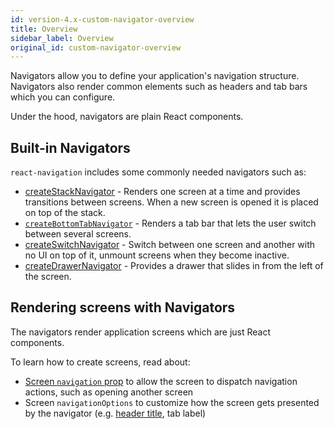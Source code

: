 ```yaml
---
id: version-4.x-custom-navigator-overview
title: Overview
sidebar_label: Overview
original_id: custom-navigator-overview
---
```


Navigators allow you to define your application's navigation structure. Navigators also render common elements such as headers and tab bars which you can configure.

Under the hood, navigators are plain React components.

## Built-in Navigators

`react-navigation` includes some commonly needed navigators such as:

- [createStackNavigator](stack-navigator.html) - Renders one screen at a time and provides transitions between screens. When a new screen is opened it is placed on top of the stack.
- [`createBottomTabNavigator`](bottom-tab-navigator.html) - Renders a tab bar that lets the user switch between several screens.
- [createSwitchNavigator](switch-navigator.html) - Switch between one screen and another with no UI on top of it, unmount screens when they become inactive.
- [createDrawerNavigator](drawer-navigator.html) - Provides a drawer that slides in from the left of the screen.

## Rendering screens with Navigators

The navigators render application screens which are just React components.

To learn how to create screens, read about:

- [Screen `navigation` prop](navigation-prop.html) to allow the screen to dispatch navigation actions, such as opening another screen
- Screen `navigationOptions` to customize how the screen gets presented by the navigator (e.g. [header title](stack-navigator.html#navigationoptions-used-by-stacknavigator), tab label)
